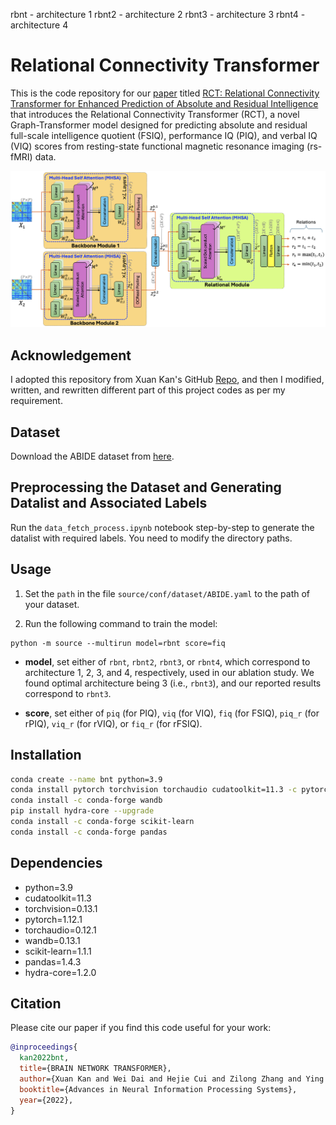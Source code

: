 rbnt - architecture 1
rbnt2 - architecture 2
rbnt3 - architecture 3
rbnt4 - architecture 4


# Relational Connectivity Transformer

This is the code repository for our [paper](#cite) titled [RCT: Relational Connectivity Transformer for Enhanced Prediction of Absolute and Residual Intelligence](tbd) that introduces the Relational Connectivity Transformer (RCT), a novel Graph-Transformer model designed for predicting absolute and residual full-scale intelligence quotient (FSIQ), performance IQ (PIQ), and verbal IQ (VIQ) scores from resting-state functional magnetic resonance imaging (rs-fMRI) data.

![Relational Connectivity Transformer](figure/Fig1.png)

## Acknowledgement

I adopted this repository from Xuan Kan's GitHub [Repo](https://github.com/Wayfear/BrainNetworkTransformer), and then I modified, written, and rewritten different part of this project codes as per my requirement.

## Dataset

Download the ABIDE dataset from [here](https://drive.google.com/file/d/14UGsikYH_SQ-d_GvY2Um2oEHw3WNxDY3/view?usp=sharing).

## Preprocessing the Dataset and Generating Datalist and Associated Labels

Run the  ```data_fetch_process.ipynb``` notebook step-by-step to generate the datalist with required labels. You need to modify the directory paths.

## Usage

1. Set the ```path``` in the file ```source/conf/dataset/ABIDE.yaml``` to the path of your dataset.

2. Run the following command to train the model:

```
python -m source --multirun model=rbnt score=fiq
```

- **model**, set either of ```rbnt```, ```rbnt2```, ```rbnt3```, or ```rbnt4```, which correspond to architecture 1, 2, 3, and 4, respectively, used in our ablation study. We found optimal architecture being 3 (i.e., ```rbnt3```), and our reported results correspond to ```rbnt3```.

- **score**, set either of ```piq``` (for PIQ), ```viq``` (for VIQ), ```fiq``` (for FSIQ), ```piq_r``` (for rPIQ), ```viq_r``` (for rVIQ), or ```fiq_r``` (for rFSIQ). 


## Installation

```bash
conda create --name bnt python=3.9
conda install pytorch torchvision torchaudio cudatoolkit=11.3 -c pytorch
conda install -c conda-forge wandb
pip install hydra-core --upgrade
conda install -c conda-forge scikit-learn
conda install -c conda-forge pandas
```

## Dependencies

  - python=3.9
  - cudatoolkit=11.3
  - torchvision=0.13.1
  - pytorch=1.12.1
  - torchaudio=0.12.1
  - wandb=0.13.1
  - scikit-learn=1.1.1
  - pandas=1.4.3
  - hydra-core=1.2.0


## Citation

Please cite our paper if you find this code useful for your work:
```bibtex
@inproceedings{
  kan2022bnt,
  title={BRAIN NETWORK TRANSFORMER},
  author={Xuan Kan and Wei Dai and Hejie Cui and Zilong Zhang and Ying Guo and Carl Yang},
  booktitle={Advances in Neural Information Processing Systems},
  year={2022},
}
```
